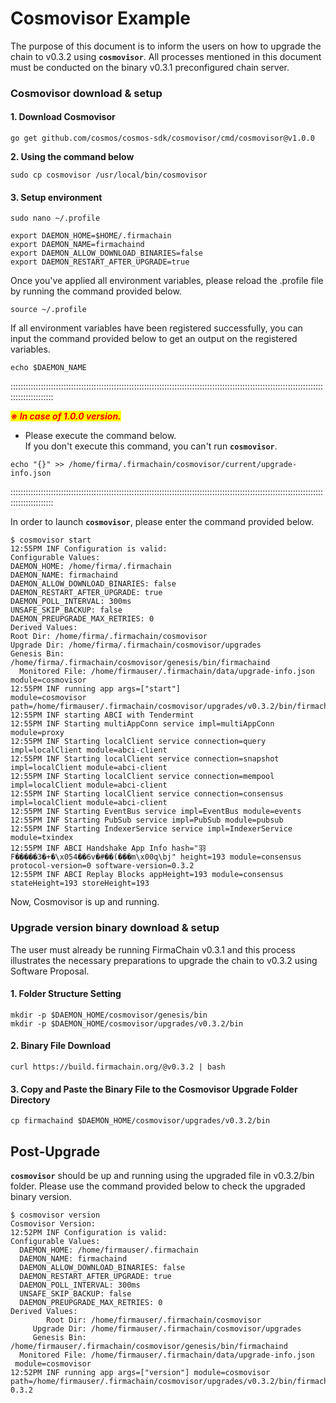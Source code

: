 # Cosmovisor Example

The purpose of this document is to inform the users on how to upgrade the chain to v0.3.2 using **`cosmovisor`**. All processes mentioned in this document must be conducted on the binary v0.3.1 preconfigured chain server.

### Cosmovisor download & setup

#### 1. Download Cosmovisor

```
go get github.com/cosmos/cosmos-sdk/cosmovisor/cmd/cosmovisor@v1.0.0
```

**2. Using the command below**

```
sudo cp cosmovisor /usr/local/bin/cosmovisor
```

#### 3. Setup environment

```
sudo nano ~/.profile

export DAEMON_HOME=$HOME/.firmachain
export DAEMON_NAME=firmachaind
export DAEMON_ALLOW_DOWNLOAD_BINARIES=false
export DAEMON_RESTART_AFTER_UPGRADE=true
```

Once you've applied all environment variables, please reload the .profile file by running the command provided below.

```
source ~/.profile
```

If all environment variables have been registered successfully, you can input the command provided below to get an output on the registered variables.

```
echo $DAEMON_NAME
```



:::::::::::::::::::::::::::::::::::::::::::::::::::::::::::::::::::::::::::::::::::::::::::::::::::::::::::::::::::::::::::::::::::::::::::::

_<mark style="color:red;">**※ In case of 1.0.0 version.**</mark>_

* Please execute the command below.\
  If you don't execute this command, you can't run **`cosmovisor`**.

```
echo "{}" >> /home/firma/.firmachain/cosmovisor/current/upgrade-info.json
```

:::::::::::::::::::::::::::::::::::::::::::::::::::::::::::::::::::::::::::::::::::::::::::::::::::::::::::::::::::::::::::::::::::::::::::::



In order to launch **`cosmovisor`**, please enter the command provided below.

```
$ cosmovisor start
12:55PM INF Configuration is valid:
Configurable Values:
DAEMON_HOME: /home/firma/.firmachain
DAEMON_NAME: firmachaind
DAEMON_ALLOW_DOWNLOAD_BINARIES: false
DAEMON_RESTART_AFTER_UPGRADE: true
DAEMON_POLL_INTERVAL: 300ms
UNSAFE_SKIP_BACKUP: false
DAEMON_PREUPGRADE_MAX_RETRIES: 0
Derived Values:
Root Dir: /home/firma/.firmachain/cosmovisor
Upgrade Dir: /home/firma/.firmachain/cosmovisor/upgrades
Genesis Bin: /home/firma/.firmachain/cosmovisor/genesis/bin/firmachaind
  Monitored File: /home/firmauser/.firmachain/data/upgrade-info.json
module=cosmovisor
12:55PM INF running app args=["start"]
module=cosmovisor path=/home/firmauser/.firmachain/cosmovisor/upgrades/v0.3.2/bin/firmachaind
12:55PM INF starting ABCI with Tendermint
12:55PM INF Starting multiAppConn service impl=multiAppConn module=proxy
12:55PM INF Starting localClient service connection=query impl=localClient module=abci-client
12:55PM INF Starting localClient service connection=snapshot impl=localClient module=abci-client
12:55PM INF Starting localClient service connection=mempool impl=localClient module=abci-client
12:55PM INF Starting localClient service connection=consensus impl=localClient module=abci-client
12:55PM INF Starting EventBus service impl=EventBus module=events
12:55PM INF Starting PubSub service impl=PubSub module=pubsub
12:55PM INF Starting IndexerService service impl=IndexerService module=txindex
12:55PM INF ABCI Handshake App Info hash="⽻F�����3�+�\x054��6v�#��(���m\x00q\bj" height=193 module=consensus protocol-version=0 software-version=0.3.2
12:55PM INF ABCI Replay Blocks appHeight=193 module=consensus stateHeight=193 storeHeight=193
```

Now, Cosmovisor is up and running.

### Upgrade version binary download & setup

The user must already be running FirmaChain v0.3.1 and this process illustrates the necessary preparations to upgrade the chain to v0.3.2 using Software Proposal.

#### 1. Folder Structure Setting

```
mkdir -p $DAEMON_HOME/cosmovisor/genesis/bin
mkdir -p $DAEMON_HOME/cosmovisor/upgrades/v0.3.2/bin
```

#### 2. Binary File Download

```
curl https://build.firmachain.org/@v0.3.2 | bash
```

#### 3. Copy and Paste the Binary File to the Cosmovisor Upgrade Folder Directory

```
cp firmachaind $DAEMON_HOME/cosmovisor/upgrades/v0.3.2/bin
```

## Post-Upgrade

**`cosmovisor`** should be up and running using the upgraded file in v0.3.2/bin folder. Please use the command provided below to check the upgraded binary version.

```
$ cosmovisor version
Cosmovisor Version:
12:52PM INF Configuration is valid:
Configurable Values:
  DAEMON_HOME: /home/firmauser/.firmachain
  DAEMON_NAME: firmachaind
  DAEMON_ALLOW_DOWNLOAD_BINARIES: false
  DAEMON_RESTART_AFTER_UPGRADE: true
  DAEMON_POLL_INTERVAL: 300ms
  UNSAFE_SKIP_BACKUP: false
  DAEMON_PREUPGRADE_MAX_RETRIES: 0
Derived Values:
        Root Dir: /home/firmauser/.firmachain/cosmovisor
     Upgrade Dir: /home/firmauser/.firmachain/cosmovisor/upgrades
     Genesis Bin: /home/firmauser/.firmachain/cosmovisor/genesis/bin/firmachaind
  Monitored File: /home/firmauser/.firmachain/data/upgrade-info.json
 module=cosmovisor
12:52PM INF running app args=["version"] module=cosmovisor path=/home/firmauser/.firmachain/cosmovisor/upgrades/v0.3.2/bin/firmachaind
0.3.2
```
